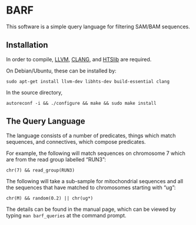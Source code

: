 # BARF

This software is a simple query language for filtering SAM/BAM sequences.

## Installation

In order to compile, [LLVM](http://llvm.org/), [CLANG](http://clang.llvm.org/), and [HTSlib](https://github.com/samtools/htslib/) are required.

On Debian/Ubuntu, these can be installed by:

    sudo apt-get install llvm-dev libhts-dev build-essential clang

In the source directory,

    autoreconf -i && ./configure && make && sudo make install

## The Query Language

The language consists of a number of predicates, things which match sequences, and connectives, which compose predicates.

For example, the following will match sequences on chromosome 7 which are from the read group labelled “RUN3”:

    chr(7) && read_group(RUN3)

The following will take a sub-sample for mitochondrial sequences and all the sequences that have matched to chromosomes starting with “ug”:

    chr(M) && random(0.2) || chr(ug*)

The details can be found in the manual page, which can be viewed by typing `man barf_queries` at the command prompt.
